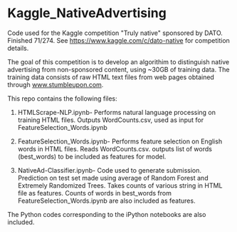 # Kaggle_NativeAdvertising
Code used for the Kaggle competition "Truly native" sponsored by DATO. 
Finished 71/274. See https://www.kaggle.com/c/dato-native for competition details.

The goal of this competition is to develop an algorithim to distinguish 
native advertising from non-sponsored content, using ~30GB of training data.
The training data consists of raw HTML text files from web pages obtained 
through www.stumbleupon.com. 

This repo contains the following files:

1. HTMLScrape-NLP.ipynb- Performs natural language processing on training HTML files. 
   Outputs WordCounts.csv, used as input for FeatureSelection_Words.ipynb

2. FeatureSelection_Words.ipynb- Performs feature selection on English words in HTML files.
  Reads WordCounts.csv. outputs list of words (best_words) to be included as features for model.

3. NativeAd-Classifier.ipynb- Code used to generate submission. Prediction on test set made using average of 
  Random Forest and Extremely Randomized Trees. Takes counts of various string in HTML file as features.
  Counts of words in best_words from FeatureSelection_Words.ipynb are also included as features.

The Python codes corresponding to the iPython notebooks are also included.
